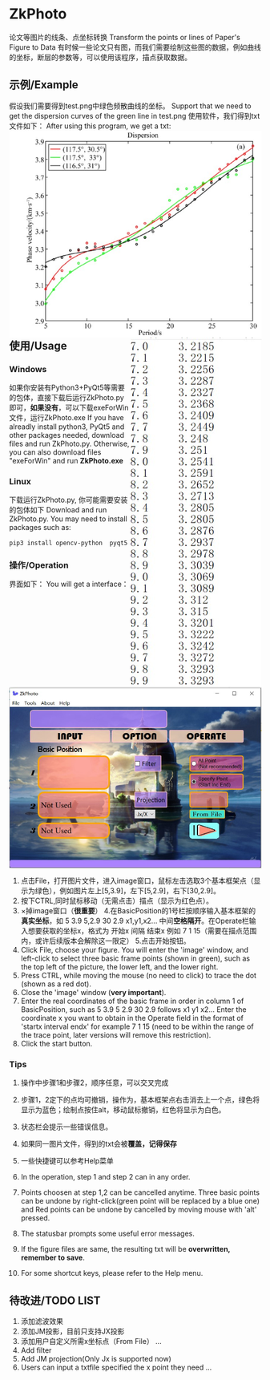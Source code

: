 # ZkPhoto
论文等图片的线条、点坐标转换
Transform the points or lines of Paper's Figure to Data
有时候一些论文只有图，而我们需要绘制这些图的数据，例如曲线的坐标，断层的参数等，可以使用该程序，描点获取数据。
## 示例/Example
假设我们需要得到test.png中绿色频散曲线的坐标。
Support that we need to get the dispersion curves of the green line in test.png
使用软件，我们得到txt文件如下：
After using this program, we get a txt:
<img src="test.png" alt="test.png" style="zooom:70%;" align=left>
<img src="testtxt.png" alt="testtxt.png" style="zooom:70%;" align=right>

## 使用/Usage
### Windows
如果你安装有Python3+PyQt5等需要的包体，直接下载后运行ZkPhoto.py即可，**如果没有**，可以下载exeForWin文件，运行ZkPhoto.exe
If you have alreadly install python3, PyQt5 and other packages needed, download files and run ZkPhoto.py. Otherwise, you can also download files "exeForWin" and run **ZkPhoto.exe**
### Linux
下载运行ZkPhoto.py, 你可能需要安装的包体如下
Download and run ZkPhoto.py. You may need to install packages such as:
```bash
pip3 install opencv-python  pyqt5
```
### 操作/Operation
界面如下：
You will get a interface：
<img src="interface.png" alt="interface.png" style="zooom:70%;" align=center>
1. 点击File，打开图片文件，进入image窗口，鼠标左击选取3个基本框架点（显示为绿色），例如图片左上[5,3.9]，左下[5,2.9]，右下[30,2.9]。
2. 按下CTRL,同时鼠标移动（无需点击）描点（显示为红色点）。
3. ×掉image窗口（**很重要**）
4.在BasicPosition的1号栏按顺序输入基本框架的**真实坐标**，如 5 3.9 5,2.9 30 2.9  x1,y1,x2... 中间**空格隔开**。在Operate栏输入想要获取的坐标x，格式为 开始x 间隔 结束x 例如 7 1 15（需要在描点范围内，或许后续版本会解除这一限定）
5.点击开始按钮。
1. Click File, choose your figure. You will enter the 'image' window, and left-click to select three basic frame points (shown in green), such as the top left of the picture, the lower left, and the lower right. 
2. Press CTRL, while moving the mouse (no need to click) to trace the dot (shown as a red dot). 
3. Close the 'image' window (**very important**). 
4. Enter the real coordinates of the basic frame in order in column 1 of BasicPosition, such as 5 3.9 5 2.9 30 2.9  follows x1 y1 x2... Enter the coordinate x you want to obtain in the Operate field in the format of 'startx interval endx' for example 7 1 15 (need to be within the range of the trace point, later versions will remove this restriction). 
5. Click the start button.
### Tips
1. 操作中步骤1和步骤2，顺序任意，可以交叉完成
2. 步骤1，2定下的点均可撤销，操作为，基本框架点右击消去上一个点，绿色将显示为蓝色；绘制点按住alt，移动鼠标撤销，红色将显示为白色。
3. 状态栏会提示一些错误信息。
4. 如果同一图片文件，得到的txt会被**覆盖，记得保存**
5. 一些快捷键可以参考Help菜单

1. In the operation, step 1 and step 2 can in any order. 
2. Points choosen at step 1,2 can be cancelled anytime. Three basic points can be undone by right-click(green point will be replaced by a blue one) and Red points can be undone by cancelled by moving mouse with 'alt' pressed. 
3. The statusbar prompts some useful error messages. 
4. If the figure files are same, the resulting txt will be **overwritten, remember to save**. 
5. For some shortcut keys, please refer to the Help menu.

## 待改进/TODO LIST
1. 添加滤波效果
2. 添加JM投影，目前只支持JX投影
3. 添加用户自定义所需x坐标点（From File）
...
1. Add filter
2. Add JM projection(Only Jx is supported now)
3. Users can input a txtfile specified the x point they need
...






 
